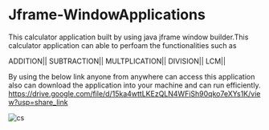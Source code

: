 # Jframe-WindowApplications

This calculator application built by using java jframe window builder.This calculator application can  able to perfoam the functionalities such as 


ADDITION||
SUBTRACTION||
MULTPLICATION||
DIVISION||
LCM||


By using the below link anyone from anywhere can access this application also can download the application into your machine and can run efficiently.
https://drive.google.com/file/d/15ka4wttLKEzQLN4WFiSh90qko7eXYs1K/view?usp=share_link

![cs](https://user-images.githubusercontent.com/126503294/223739344-d769e8ee-32b0-4ce6-904d-ec55cf66795d.png)
